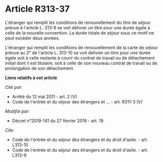 # Article R313-37

L'étranger qui remplit les conditions de renouvellement du titre de séjour prévue à l'article L. 313-9 se voit délivrer un
titre pour une durée égale à celle de la nouvelle convention. La durée totale de séjour sous ce motif ne peut excéder deux
années. 

L'étranger qui remplit les conditions de renouvellement de la carte de séjour prévue au 2° de l'article L. 313-10 se voit
délivrer un titre pour une durée égale soit à celle restante à courir du contrat de travail ou de détachement initial dont il
est titulaire, soit à celle de son nouveau contrat de travail ou de prolongation de son détachement.

**Liens relatifs à cet article**

_Cité par_:

  - Arrêté du 12 mai 2011 - art. 2 (V)
  - Code de l'entrée et du séjour des étrangers et ... - art. R311-3 (V)

_Modifié par_:

  - Décret n°2019-141 du 27 février 2019 - art. 19

_Cite_:

  - Code de l'entrée et du séjour des étrangers et du droit d'asile. - art. L313-10
  - Code de l'entrée et du séjour des étrangers et du droit d'asile. - art. L313-9
